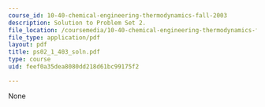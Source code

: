 ```yaml
---
course_id: 10-40-chemical-engineering-thermodynamics-fall-2003
description: Solution to Problem Set 2.
file_location: /coursemedia/10-40-chemical-engineering-thermodynamics-fall-2003/feef0a35dea8080dd218d61bc99175f2_ps02_1_403_soln.pdf
file_type: application/pdf
layout: pdf
title: ps02_1_403_soln.pdf
type: course
uid: feef0a35dea8080dd218d61bc99175f2

---
```

None